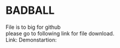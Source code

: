 # BADBALL
File is to big for github<br/>
please go to following link for file download.<br/>
Link: 
Demonstartion: <br/>
